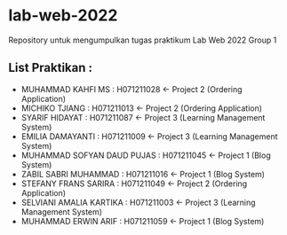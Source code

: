 # lab-web-2022

Repository untuk mengumpulkan tugas praktikum Lab Web 2022 Group 1

## List Praktikan :

- MUHAMMAD KAHFI MS : H071211028 &larr; Project 2 (Ordering Application)
- MICHIKO TJIANG : H071211013 &larr; Project 2 (Ordering Application)
- SYARIF HIDAYAT : H071211087 &larr; Project 3 (Learning Management System)
- EMILIA DAMAYANTI : H071211009 &larr; Project 3 (Learning Management System)
- MUHAMMAD SOFYAN DAUD PUJAS : H071211045 &larr; Project 1 (Blog System)
- ZABIL SABRI MUHAMMAD : H071211016 &larr; Project 1 (Blog System)
- STEFANY FRANS SARIRA : H071211049 &larr; Project 2 (Ordering Application)
- SELVIANI AMALIA KARTIKA : H071211003 &larr; Project 3 (Learning Management System)
- MUHAMMAD ERWIN ARIF : H071211059 &larr; Project 1 (Blog System)
